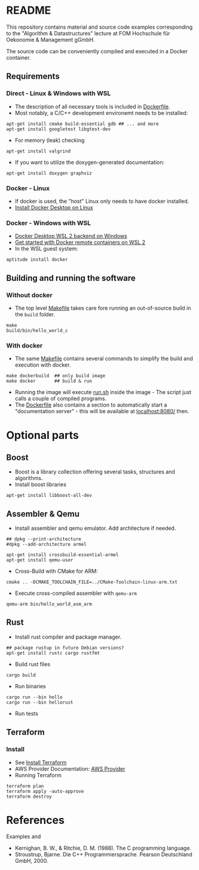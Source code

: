 # README

This repository contains material and source code examples corresponding to the "Algorithm & Datastructures" lecture at FOM Hochschule für Oekonomie & Management gGmbH.

The source code can be conveniently compiled and executed in a Docker container.

## Requirements

### Direct - Linux & Windows with WSL

- The description of all necessary tools is included in [Dockerfile](Dockerfile).
- Most notably, a C/C++ development environemt needs to be installed:
```
apt-get install cmake build-essential gdb ## ... and more
apt-get install googletest libgtest-dev
```
- For memory (leak) checking
```
apt-get install valgrind
```
- If you want to utilize the doxygen-generated documentation:
```
apt-get install doxygen graphviz
```

### Docker - Linux

- If docker is used, the "host" Linux only needs to have docker installed.
- [Install Docker Desktop on Linux](https://docs.docker.com/desktop/install/linux-install/)

### Docker - Windows with WSL

- [Docker Desktop WSL 2 backend on Windows](https://docs.docker.com/desktop/wsl/)
- [Get started with Docker remote containers on WSL 2](https://learn.microsoft.com/en-us/windows/wsl/tutorials/wsl-containers)
- In the WSL guest system:
```
aptitude install docker
```

## Building and running the software

### Without docker

- The top level [Makefile](Makefile) takes care fore running an out-of-source build in the `build` folder.
```
make
build/bin/hello_world_c
```

### With docker

- The same [Makefile](Makefile) contains several commands to simplify the build and execution with docker.
```
make dockerbuild  ## only build image
make docker       ## build & run
```
- Running the image will execute [run.sh](src/run.sh) inside the image - The script just calls a couple of compiled programs.
- The [Dockerfile](Dockerfile) also contains a section to automatically start a "documentation server" - this will be available at [localhost:8080/](http://localhost:8080/) then.

# Optional parts

## Boost

- Boost is a library collection offering several tasks, structures and algorithms.
- Install boost libraries
```
apt-get install libboost-all-dev
```

## Assembler & Qemu

- Install assembler and qemu emulator. Add architecture if needed.
```
## dpkg --print-architecture
#dpkg --add-architecture armel

apt-get install crossbuild-essential-armel
apt-get install qemu-user
```
- Cross-Build with CMake for ARM:
```
cmake .. -DCMAKE_TOOLCHAIN_FILE=../CMake-Toolchain-linux-arm.txt
```
- Execute cross-compiled assembler with `qemu-arm` 
```
qemu-arm bin/hello_world_asm_arm
```

## Rust

- Install rust compiler and package manager.
```
## package rustup in future Debian versions?
apt-get install rustc cargo rustfmt
```
- Build rust files
```
cargo build
```
- Run binaries
```
cargo run --bin hello
cargo run --bin hellorust
```
- Run tests


## Terraform

### Install

- See [Install Terraform](https://developer.hashicorp.com/terraform/install)
- AWS Provider Documentation: [AWS Provider](https://registry.terraform.io/providers/hashicorp/aws/latest/docs)
- Running Terraform
```
terraform plan
terraform apply -auto-approve
terraform destroy
```

# References

Examples and 

- Kernighan, B. W., & Ritchie, D. M. (1988). The C programming language.
- Stroustrup, Bjarne. Die C++ Programmiersprache. Pearson Deutschland GmbH, 2000.